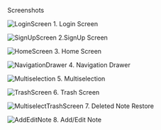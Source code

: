 Screenshots


![LoginScreen](https://github.com/user-attachments/assets/1def1214-aecf-4463-96f1-3d926eeaca09) 1. Login Screen 


![SignUpScreen](https://github.com/user-attachments/assets/26218aa7-b26b-4f58-9f1d-e8f5e962c0e7) 2.SignUp Screen


![HomeScreen](https://github.com/user-attachments/assets/2f81dffb-af5c-46f6-ba5d-0ddfa08e7089) 3. Home Screen 


![NavigationDrawer](https://github.com/user-attachments/assets/ac53dbe4-1e5b-433c-96d6-fdb761a9c1d7) 4. Navigation Drawer


![Multiselection](https://github.com/user-attachments/assets/90ceac37-06c0-455a-935f-c078676b89b1) 5. Multiselection


![TrashScreen](https://github.com/user-attachments/assets/9a721b6a-de41-4c0a-98b9-be2ef5091463) 6. Trash Screen


![MultiselectTrashScreen](https://github.com/user-attachments/assets/c5c6d403-4010-466b-955e-18638aa61747) 7. Deleted Note Restore 


![AddEditNote](https://github.com/user-attachments/assets/c9969d44-a317-4455-9d49-4cdd4746f6da) 8. Add/Edit Note
